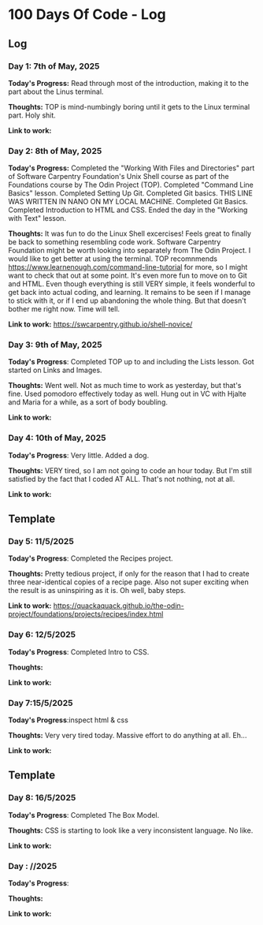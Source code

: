 # 100 Days Of Code - Log

## Log


### Day 1: 7th of May, 2025
**Today's Progress:** Read through most of the introduction, making it to the part about the Linus terminal.

**Thoughts:** TOP is mind-numbingly boring until it gets to the Linux terminal part. Holy shit.

**Link to work:**


### Day 2: 8th of May, 2025
**Today's Progress:**
Completed the "Working With Files and Directories" part of Software Carpentry Foundation's Unix Shell course as part of the Foundations course by The Odin Project (TOP). Completed "Command Line Basics" lesson. Completed Setting Up Git. Completed Git basics.
THIS LINE WAS WRITTEN IN NANO ON MY LOCAL MACHINE.
Completed Git Basics. Completed Introduction to HTML and CSS.
Ended the day in the "Working with Text" lesson.

**Thoughts:** It was fun to do the Linux Shell excercises! Feels great to finally be back to something resembling code work. Software Carpentry Foundation might be worth looking into separately from The Odin Project. I would like to get better at using the terminal. TOP recomnmends https://www.learnenough.com/command-line-tutorial for more, so I might want to check that out at some point.
It's even more fun to move on to Git and HTML. Even though everything is still VERY simple, it feels wonderful to get back into actual coding, and learning.
It remains to be seen if I manage to stick with it, or if I end up abandoning the whole thing. But that doesn't bother me right now. Time will tell.

**Link to work:**
https://swcarpentry.github.io/shell-novice/


### Day 3: 9th of May, 2025
**Today's Progress**: Completed TOP up to and including the Lists lesson. Got started on Links and Images.

**Thoughts:** Went well. Not as much time to work as yesterday, but that's fine. Used pomodoro effectively today as well. Hung out in VC with Hjalte and Maria for a while, as a sort of body boubling.

**Link to work:**

### Day 4: 10th of May, 2025
**Today's Progress**: Very little. Added a dog.

**Thoughts:** VERY tired, so I am not going to code an hour today. But I'm still satisfied by the fact that I coded AT ALL. That's not nothing, not at all.

**Link to work:**

## Template

### Day 5: 11/5/2025

**Today's Progress**: Completed the Recipes project.

**Thoughts:** Pretty tedious project, if only for the reason that I had to create three near-identical copies of a recipe page. 
Also not super exciting when the result is as uninspiring as it is. Oh well, baby steps.

**Link to work:** https://quackaquack.github.io/the-odin-project/foundations/projects/recipes/index.html

### Day 6: 12/5/2025
**Today's Progress**: Completed Intro to CSS.

**Thoughts:**

**Link to work:**

### Day 7:15/5/2025
**Today's Progress**:inspect html & css

**Thoughts:** Very very tired today. Massive effort to do anything at all. Eh...

**Link to work:**

## Template

### Day 8: 16/5/2025
**Today's Progress**: Completed The Box Model.

**Thoughts:** CSS is starting to look like a very inconsistent language. No like.

**Link to work:**

### Day : //2025
**Today's Progress**:

**Thoughts:**

**Link to work:**

